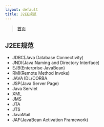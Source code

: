 ```yaml
---
layout: default
title: J2EE规范
---
```


> [首页](/index.html)

## J2EE规范

- JDBC(Java Database Connectivity)
- JNDI(Java Naming and Directory Interface)
- EJB(Enterprise JavaBean)
- RMI(Remote Method Invoke)
- JAVA IDL/CORBA
- JSP(Java Server Page)
- Java Servlet
- XML
- JMS
- JTA
- JTS
- JavaMail
- JAF(JavaBean Activation Framework)
